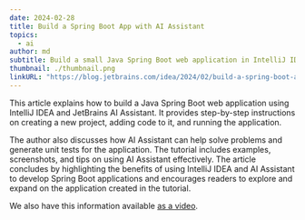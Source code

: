 ```yaml
---
date: 2024-02-28
title: Build a Spring Boot App with AI Assistant
topics:
  - ai
author: md
subtitle: Build a small Java Spring Boot web application in IntelliJ IDEA with the help of JetBrains AI Assistant.
thumbnail: ./thumbnail.png
linkURL: "https://blog.jetbrains.com/idea/2024/02/build-a-spring-boot-app-with-ai-assistant/"
---
```


This article explains how to build a Java Spring Boot web application using IntelliJ IDEA and JetBrains AI Assistant. It provides step-by-step instructions on creating a new project, adding code to it, and running the application.

The author also discusses how AI Assistant can help solve problems and generate unit tests for the application. The tutorial includes examples, screenshots, and tips on using AI Assistant effectively. The article concludes by highlighting the benefits of using IntelliJ IDEA and AI Assistant to develop Spring Boot applications and encourages readers to explore and expand on the application created in the tutorial.

We also have this information available [as a video](https://www.youtube.com/watch?v=yAxLR1YPwyQ).
